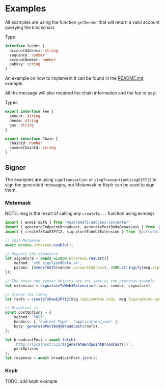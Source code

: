 # Examples

All examples are using the function `getSender` that will return a valid account querying the blockchain.

Type:

``` ts
interface Sender {
  accountAddress: string
  sequence: number
  accountNumber: number
  pubkey: string
}
```

An example on how to implement it can be found in the [README.md](https://github.com/tharsis/evmosjs/blob/main/README.md) example.

All the message will also required the chain information and the fee to pay:

Types

``` ts
export interface Fee {
  amount: string
  denom: string
  gas: string
}

export interface Chain {
  chainId: number
  cosmosChainId: string
}
```

## Signer

The examples are using `signTransaction` or `singTransactionUsingEIP712` to sign the generated messages, but Metamask or Keplr can be used to sign them.

### Metamask

NOTE: msg is the result of calling any `createTx...` function using evmosjs

```ts
import { evmosToEth } from '@astradefi/address-converter'
import { generateEndpointBroadcast, generatePostBodyBroadcast } from '@astradefi/provider'
import { createTxRawEIP712, signatureToWeb3Extension } from '@astradefi/transactions'

// Init Metamask
await window.ethereum.enable();

// Request the signature
let signature = await window.ethereum.request({
    method: 'eth_signTypedData_v4',
    params: [evmosToEth(sender.accountAddress), JSON.stringify(msg.eipToSign)],
});

// The chain and sender objects are the same as the previous example
let extension = signatureToWeb3Extension(chain, sender, signature)

// Create the txRaw
let rawTx = createTxRawEIP712(msg.legacyAmino.body, msg.legacyAmino.authInfo, extension)

// Broadcast it
const postOptions = {
    method: 'POST',
    headers: { 'Content-Type': 'application/json' },
    body: generatePostBodyBroadcast(rawTx),
};

let broadcastPost = await fetch(
    `http://localhost:1317${generateEndpointBroadcast()}`,
    postOptions
);
let response = await broadcastPost.json();
```

### Keplr

TODO: add keplr example

